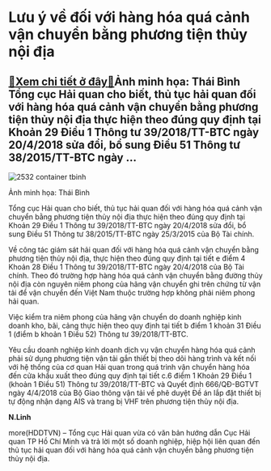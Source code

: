 Lưu ý về đối với hàng hóa quá cảnh vận chuyển bằng phương tiện thủy nội địa
===========================================================================

[:gift:Xem chi tiết ở đây:gift:](https://hddtvn.com/luu-y-ve-doi-voi-hang-hoa-qua-canh-van-chuyen-bang-phuong-tien-thuy-noi-dia/)Ảnh minh họa: Thái Bình Tổng cục Hải quan cho biết, thủ tục hải quan đối với hàng hóa quá cảnh vận chuyển bằng phương tiện thủy nội địa thực hiện theo đúng quy định tại Khoản 29 Điều 1 Thông tư 39/2018/TT-BTC ngày 20/4/2018 sửa đổi, bổ sung Điều 51 Thông tư 38/2015/TT-BTC ngày …
---------------------------------------------------------------------------------------------------------------------------------------------------------------------------------------------------------------------------------------------------------------------------------------





![2532 container tbinh](https://haiquanonline.com.vn/stores/news_dataimages/diulth/042020/10/17/in_article/2532_container_tbinh.jpg?rt=20200903184828 "Ảnh minh họa: Thái Bình")


Ảnh minh họa: Thái Bình



Tổng cục Hải quan cho biết, thủ tục hải quan đối với hàng hóa quá cảnh vận chuyển bằng phương tiện thủy nội địa thực hiện theo đúng quy định tại Khoản 29 Điều 1 Thông tư 39/2018/TT-BTC ngày 20/4/2018 sửa đổi, bổ sung Điều 51 Thông tư 38/2015/TT-BTC ngày 25/3/2015 của Bộ Tài chính.


Về công tác giám sát hải quan đối với hàng hóa quá cảnh vận chuyển bằng phương tiện thủy nội địa, thực hiện theo đúng quy định tại tiết e điểm 4 Khoản 28 Điều 1 Thông tư 39/2018/TT-BTC ngày 20/4/2018 của Bộ Tài chính. Theo đó trường hợp hàng hóa quá cảnh vận chuyển bằng đường thủy nội địa còn nguyên niêm phong của hãng vận chuyển ghi trên chứng từ vận tải để vận chuyển đến Việt Nam thuộc trường hợp không phải niêm phong hải quan.


Việc kiểm tra niêm phong của hãng vận chuyển do doanh nghiệp kinh doanh kho, bãi, cảng thực hiện theo quy định tại tiết b điểm 1 khoản 31 Điều 1 (điểm b khoản 1 Điều 52) Thông tư 39/2018/TT-BTC.


Yêu cầu doanh nghiệp kinh doanh dịch vụ vận chuyển hàng hóa quá cảnh phải sử dụng phương tiện vận tải gắn thiết bị theo dõi hàng trình và kết nối với hệ thống của cơ quan Hải quan trong quá trình vận chuyển hàng hóa đến cửa khẩu xuất theo đúng quy định tại tiết c.6 điểm 1 Khoản 29 Điều 1 (khoản 1 Điều 51) Thông tư 39/2018/TT-BTC và Quyết định 666/QĐ-BGTVT ngày 4/4/2018 của Bộ Giao thông vận tải về phê duyệt Đề án lắp đặt thiết bị tự động nhận dạng AIS và trang bị VHF trên phương tiện thủy nội địa.




**N.Linh**



more(HDDTVN) – Tổng cục Hải quan vừa có văn bản hướng dẫn Cục Hải quan TP Hồ Chí Minh và trả lời một số doanh nghiệp, hiệp hội liên quan đến thủ tục hải quan đối với hàng hóa quá cảnh vận chuyển bằng phương tiện thủy nội địa.

